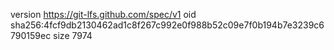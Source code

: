 version https://git-lfs.github.com/spec/v1
oid sha256:4fcf9db2130462ad1c8f267c992e0f988b52c09e7f0b194b7e3239c6790159ec
size 7974
